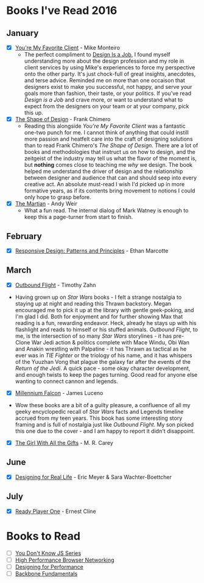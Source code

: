 # Books I've Read 2016

## January
- [x] [You're My Favorite Client](http://abookapart.com/products/youre-my-favorite-client) - Mike Monteiro
  - The perfect compliment to [Design Is a Job](http://abookapart.com/products/design-is-a-job), I found myself understanding more about the design profession and my role in client services by using Mike's experiences to force my perspective onto the other party. It's just chock-full of great insights, anecdotes, and terse advice. Reminded me on more than one occaison that designers exist to make you successful, not happy, and serve your goals more than fashion, their taste, or your politics. If you've read _Design is a Job_ and crave more, or want to understand what to expect from the designers on your team or at your company, pick this up.
- [x] [The Shape of Design](https://buyolympia.com/q/Item=frank-chimero-the-shape-of-design-paperback) - Frank Chimero
  - Reading this alongside _You're My Favorite Client_ was a fantastic one-two punch for me. I cannot think of anything that could instill more passion and heatfelt care into the craft of designing solutions than to read Frank Chimero's _The Shape of Design_. There are a lot of books and methodologies that instruct us on how to design, and the zeitgeist of the industry may tell us what the flavor of the moment is, but **nothing** comes close to teaching me _why_ we design. The book helped me understand the driver of design and the relationship between designer and audience that can and should seep into every creative act.  An absolute must-read I wish I'd picked up in more formative years, as if its contents bring movement to notions I could only hope to grasp before.
- [x] [The Martian](http://www.amazon.com/Martian-Andy-Weir/dp/0553418025) - Andy Weir
  - What a fun read. The internal dialog of Mark Watney is enough to keep this a page-turner from start to finish.

## February
- [x] [Responsive Design: Patterns and Principles](http://abookapart.com/products/responsive-design-patterns-principles) - Ethan Marcotte

## March
- [x] [Outbound Flight](http://www.amazon.com/Outbound-Flight-Star-Wars-Legends/dp/034545684X) - Timothy Zahn
 - Having grown up on _Star Wars_ books - I felt a strange nostalgia to staying up at night and reading this Thrawn backstory. Megan encouraged me to pick it up at the library with gentle geek-poking, and I'm glad I did. Both for enjoyment and for further showing Max that reading is a fun, rewarding endeavor. Heck, already he stays up with his flashlight and reads to himself or his stuffed animals. _Outbound Flight_, to me, is the intersection of so many _Star Wars_ storylines - it has pre-Clone War Jedi action & politics complete with Mace Windu, Obi Wan and Anakin wrestling with Palpatine - it has Thrawn as tactical as he ever was in _TIE Fighter_ or the triology of his name, and it has whispers of the Yuuzhan Vong that plague the galaxy far after the events of the _Return of the Jedi_. A quick pace - some okay character development, and enough twists to keep the pages turning. Good read for anyone else wanting to connect cannon and legends.
- [x] [Millennium Falcon](http://www.amazon.com/Millennium-Falcon-Star-James-Luceno/dp/0345510054) - James Luceno
 - Wow these books are a bit of a guilty pleasure, a confluence of all my geeky encyclopedic recall of _Star Wars_ facts and Legends timeline accrued from my teen years. This book has some interesting story framing and is full of nostalgia just like _Outbound Flight_. My son picked this one due to the cover - and I am happy to report it didn't disappoint. 
- [x] [The Girl With All the Gifts](http://www.amazon.com/The-Girl-With-All-Gifts/dp/0316278157) -  M. R. Carey

## June
- [x] [Designing for Real Life](https://abookapart.com/products/design-for-real-life) - Eric Meyer & Sara Wachter-Boettcher

## July
- [x] [Ready Player One](https://www.amazon.com/Ready-Player-One-Ernest-Cline/dp/0307887448) - Ernest Cline

# Books to Read
- [ ] [You Don't Know JS Series](https://github.com/getify/You-Dont-Know-JS)
- [ ] [High Performance Browser Networking](http://chimera.labs.oreilly.com/books/1230000000545/index.html)
- [ ] [Designing for Performance](http://designingforperformance.com/)
- [ ] [Backbone Fundamentals](https://addyosmani.com/backbone-fundamentals/)
